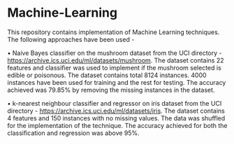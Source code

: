 # Machine-Learning
This repository contains implementation of Machine Learning techniques. The following approaches have been used - 

• Naive Bayes classifier on the mushroom dataset from the UCI directory - https://archive.ics.uci.edu/ml/datasets/mushroom. The dataset contains 22 features and classifier was used to implement if the mushroom selected is edible or poisonous. The dataset contains total 8124 instances. 4000 instances have been used for training and the rest for testing. The accuracy achieved was 79.85% by removing the missing instances in the dataset.

• k-nearest neighbour classifier and regressor on iris dataset from the UCI directory -  https://archive.ics.uci.edu/ml/datasets/iris. The dataset contains 4 features and 150 instances with no missing values. The data was shuffled for the implementation of the technique. The accuracy achieved for both the classification and regression was above 95%.
